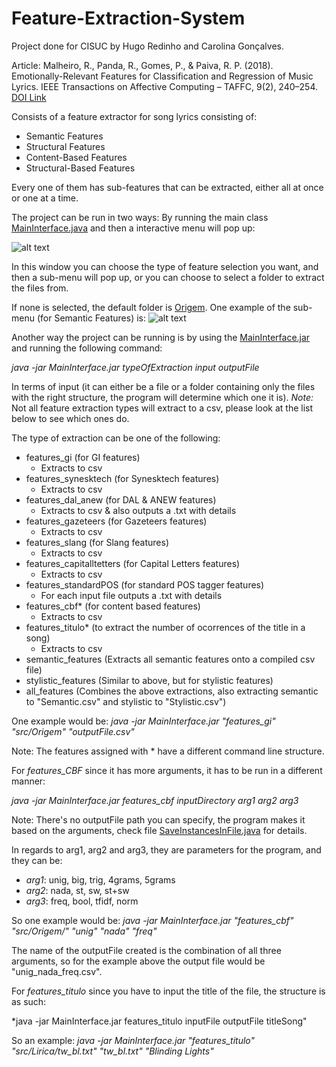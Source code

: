 # Feature-Extraction-System

Project done for CISUC by Hugo Redinho and Carolina Gonçalves.

Article:
Malheiro, R., Panda, R., Gomes, P., & Paiva, R. P. (2018). Emotionally-Relevant Features for Classification and Regression of Music Lyrics. IEEE Transactions on Affective Computing – TAFFC, 9(2), 240–254. [DOI Link](https://doi.org/10.1109/TAFFC.2016.2598569)

Consists of a feature extractor for song lyrics consisting of:
- Semantic Features
- Structural Features
- Content-Based Features
- Structural-Based Features

Every one of them has sub-features that can be extracted, either all at once or one at a time.

The project can be run in two ways:
By running the main class [MainInterface.java](src/Interface/MainInterface.java) and then a interactive menu will pop up:

![alt text](main_window.png)

In this window you can choose the type of feature selection you want, and then a sub-menu will pop up, or you can choose to select a folder to extract the files from.

If none is selected, the default folder is [Origem](src/Origem).
One example of the sub-menu (for Semantic Features) is:
![alt text](semantic_features.png)

Another way the project can be running is by using the [MainInterface.jar](MainInterface.jar) and running the following command:

*java -jar MainInterface.jar typeOfExtraction input outputFile* 

In terms of input (it can either be a file or a folder containing only the files with the right structure, the program will determine which one it is).
*Note:* Not all feature extraction types will extract to a csv, please look at the list below to see which ones do. 


The type of extraction can be one of the following:
- features_gi (for GI features)
    - Extracts to csv
- features_synesktech (for Synesktech features)
    - Extracts to csv
- features_dal_anew (for DAL & ANEW features)
    - Extracts to csv & also outputs a .txt with details
- features_gazeteers (for Gazeteers features)
    - Extracts to csv
- features_slang (for Slang features)
    - Extracts to csv
- features_capitalltetters (for Capital Letters features)
    - Extracts to csv
- features_standardPOS (for standard POS tagger features)
    - For each input file outputs a .txt with details
- features_cbf* (for content based features)
    - Extracts to csv
- features_titulo* (to extract the number of ocorrences of the title in a song)
    - Extracts to csv
- semantic_features (Extracts all semantic features onto a compiled csv file)
- stylistic_features (Similar to above, but for stylistic features)
- all_features (Combines the above extractions, also extracting semantic to "Semantic.csv" and stylistic to "Stylistic.csv")


One example would be: *java -jar MainInterface.jar "features_gi" "src/Origem" "outputFile.csv"*

Note: The features assigned with * have a different command line structure.

For *features_CBF* since it has more arguments, it has to be run in a different manner:

*java -jar MainInterface.jar features_cbf inputDirectory arg1 arg2 arg3*

Note: There's no outputFile path you can specify, the program makes it based on the arguments, check file [SaveInstancesInFile.java](src/AuxiliarFiles/SaveInstancesInFile.java) for details.

In regards to arg1, arg2 and arg3, they are parameters for the program, and they can be:
- *arg1*: unig, big, trig, 4grams, 5grams
- *arg2*: nada, st, sw, st+sw
- *arg3*: freq, bool, tfidf, norm

So one example would be: *java -jar MainInterface.jar "features_cbf" "src/Origem/" "unig" "nada" "freq"*

The name of the outputFile created is the combination of all three arguments, so for the example above the output file would be "unig_nada_freq.csv".

For *features_titulo* since you have to input the title of the file, the structure is as such:

*java -jar MainInterface.jar features_titulo inputFile outputFile titleSong"

So an example: *java -jar MainInterface.jar "features_titulo" "src/Lirica/tw_bl.txt" "tw_bl.txt" "Blinding Lights"*
